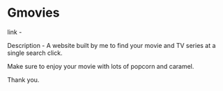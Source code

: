 # Gmovies

link - 

Description -
A website built by me to find your movie and TV series at a single search click.

Make sure to enjoy your movie with lots of popcorn and caramel.

Thank you.
